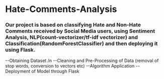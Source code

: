 # Hate-Comments-Analysis
### Our project is based on classifying Hate and Non-Hate Comments received by Social Media users, using Sentiment Analysis, NLP(count-vectorizer/tf-idf vectorizer) and Classification(RandomForestClassifier) and then deploying it using Flask. 
--Obtaining Dataset /n
--Cleaning and Pre-Processing of Data (removal of stop words, conversion to vectors etc)
--Algorithm Application
--Deployment of Model through Flask

